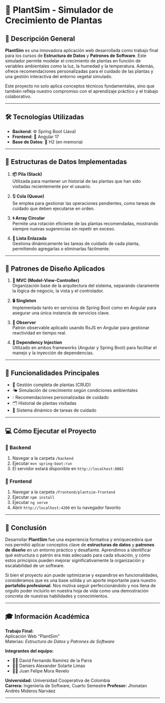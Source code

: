
# 🌱 PlantSim - Simulador de Crecimiento de Plantas

## 🌟 Descripción General

**PlantSim** es una innovadora aplicación web desarrollada como trabajo final para los cursos de **Estructura de Datos** y **Patrones de Software**. Este simulador permite modelar el crecimiento de plantas en función de variables ambientales como la luz, la humedad y la temperatura. Además, ofrece recomendaciones personalizadas para el cuidado de las plantas y una gestión interactiva del entorno vegetal simulado.

Este proyecto no solo aplica conceptos técnicos fundamentales, sino que también refleja nuestro compromiso con el aprendizaje práctico y el trabajo colaborativo.

---

## 🛠️ Tecnologías Utilizadas

- **Backend**: ⚙️ Spring Boot (Java)
- **Frontend**: 🎨 Angular 17
- **Base de Datos**: 🧠 H2 (en memoria)

---

## 🧮 Estructuras de Datos Implementadas

1. **📦 Pila (Stack)**  
   Utilizada para mantener un historial de las plantas que han sido visitadas recientemente por el usuario.

2. **🔃 Cola (Queue)**  
   Se emplea para gestionar las operaciones pendientes, como tareas de cuidado que deben ejecutarse en orden.

3. **🌀 Array Circular**  
   Permite una rotación eficiente de las plantas recomendadas, mostrando siempre nuevas sugerencias sin repetir en exceso.

4. **🔗 Lista Enlazada**  
   Gestiona dinámicamente las tareas de cuidado de cada planta, permitiendo agregarlas o eliminarlas fácilmente.

---

## 🧩 Patrones de Diseño Aplicados

1. **📐 MVC (Model-View-Controller)**  
   Organización base de la arquitectura del sistema, separando claramente la lógica de negocio, la vista y el controlador.

2. **🔒 Singleton**  
   Implementado tanto en servicios de Spring Boot como en Angular para asegurar una única instancia de servicios clave.

3. **👀 Observer**  
   Patrón observable aplicado usando RxJS en Angular para gestionar reactividad en tiempo real.

4. **💉 Dependency Injection**  
   Utilizado en ambos frameworks (Angular y Spring Boot) para facilitar el manejo y la inyección de dependencias.

---

## 🚀 Funcionalidades Principales

- 🌿 Gestión completa de plantas (CRUD)
- 🌤️ Simulación de crecimiento según condiciones ambientales
- 💧 Recomendaciones personalizadas de cuidado
- 🗂️ Historial de plantas visitadas
- 📝 Sistema dinámico de tareas de cuidado

---

## 💻 Cómo Ejecutar el Proyecto

### 🔧 Backend

1. Navegar a la carpeta `/backend`
2. Ejecutar `mvn spring-boot:run`
3. El servidor estará disponible en `http://localhost:8082`

### 🎨 Frontend

1. Navegar a la carpeta `/Frontend/plantsim-frontend`
2. Ejecutar `npm install`
3. Ejecutar `ng serve`
4. Abrir `http://localhost:4200` en tu navegador favorito

---

## 🧠 Conclusión

Desarrollar **PlantSim** fue una experiencia formativa y enriquecedora que nos permitió aplicar conceptos clave de **estructuras de datos** y **patrones de diseño** en un entorno práctico y desafiante. Aprendimos a identificar qué estructura o patrón era más adecuado para cada situación, y cómo estos principios pueden mejorar significativamente la organización y escalabilidad de un software.

Si bien el proyecto aún puede optimizarse y expandirse en funcionalidades, consideramos que es una base sólida y un aporte importante para nuestro **portafolio profesional**. Nos motiva seguir perfeccionándolo y nos llena de orgullo poder incluirlo en nuestra hoja de vida como una demostración concreta de nuestras habilidades y conocimientos.

---

## 🎓 Información Académica

**Trabajo Final:**  
Aplicación Web "PlantSim"  
Materias: *Estructura de Datos* y *Patrones de Software*

**Integrantes del equipo:**  
- 👨‍💻 David Fernando Ramírez de la Parra  
- 👨‍💻 Daniers Alexander Solarte Limas  
- 👨‍💻 Juan Felipe Mora Revelo  

**Universidad:** Universidad Cooperativa de Colombia  
**Carrera:** Ingeniería de Software, Cuarto Semestre
**Profesor:** Jhonatan Andrés Mideros Narváez

---
